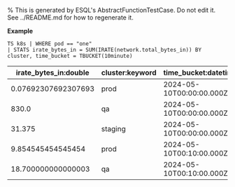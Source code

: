 % This is generated by ESQL's AbstractFunctionTestCase. Do not edit it. See ../README.md for how to regenerate it.

**Example**

```esql
TS k8s | WHERE pod == "one"
| STATS irate_bytes_in = SUM(IRATE(network.total_bytes_in)) BY cluster, time_bucket = TBUCKET(10minute)
```

| irate_bytes_in:double | cluster:keyword | time_bucket:datetime |
| --- | --- | --- |
| 0.07692307692307693 | prod | 2024-05-10T00:00:00.000Z |
| 830.0 | qa | 2024-05-10T00:00:00.000Z |
| 31.375 | staging | 2024-05-10T00:00:00.000Z |
| 9.854545454545454 | prod | 2024-05-10T00:10:00.000Z |
| 18.700000000000003 | qa | 2024-05-10T00:10:00.000Z |


